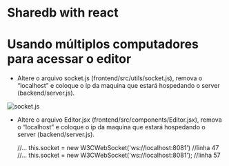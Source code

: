 # Sharedb with react

# Usando múltiplos computadores para acessar o editor

* Altere o arquivo socket.js (frontend/src/utils/socket.js), remova o “localhost” e coloque o ip da maquina que estará hospedando o server (backend/server.js). 

![socket.js](https://paper-attachments.dropbox.com/s_8EEACA02764B226EC71E0B18F79A3B1B8CB9CF079A23249F8AB61A2E8EE8F074_1557171248216_socket.js.png)

* Altere o arquivo Editor.jsx (frontend/src/components/Editor.jsx), remova o “localhost” e coloque o ip da maquina que estará hospedando o server (backend/server.js).

    //...
    this.socket  = new W3CWebSocket('ws://localhost:8081') //linha 47
    //...
    this.socket = new W3CWebSocket('ws://localhost:8081'); //linha 57